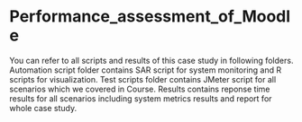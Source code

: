 # Performance_assessment_of_Moodle
You can refer to all scripts and results of this case study in following folders. 
Automation script folder contains SAR script for system monitoring and R scripts for visualization.
Test scripts folder contains JMeter script for all scenarios which we covered in Course. 
Results contains  reponse time results for all scenarios including system metrics results and report for whole case study. 
